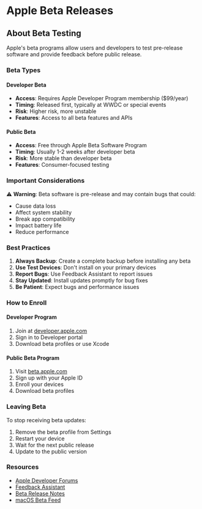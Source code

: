 # Apple Beta Releases

<BetaInfo />

## About Beta Testing

Apple's beta programs allow users and developers to test pre-release software and provide feedback before public release.

### Beta Types

#### Developer Beta
- **Access**: Requires Apple Developer Program membership ($99/year)
- **Timing**: Released first, typically at WWDC or special events
- **Risk**: Higher risk, more unstable
- **Features**: Access to all beta features and APIs

#### Public Beta
- **Access**: Free through Apple Beta Software Program
- **Timing**: Usually 1-2 weeks after developer beta
- **Risk**: More stable than developer beta
- **Features**: Consumer-focused testing

### Important Considerations

⚠️ **Warning**: Beta software is pre-release and may contain bugs that could:
- Cause data loss
- Affect system stability
- Break app compatibility
- Impact battery life
- Reduce performance

### Best Practices

1. **Always Backup**: Create a complete backup before installing any beta
2. **Use Test Devices**: Don't install on your primary devices
3. **Report Bugs**: Use Feedback Assistant to report issues
4. **Stay Updated**: Install updates promptly for bug fixes
5. **Be Patient**: Expect bugs and performance issues

### How to Enroll

#### Developer Program
1. Join at [developer.apple.com](https://developer.apple.com/programs/)
2. Sign in to Developer portal
3. Download beta profiles or use Xcode

#### Public Beta Program
1. Visit [beta.apple.com](https://beta.apple.com)
2. Sign up with your Apple ID
3. Enroll your devices
4. Download beta profiles

### Leaving Beta

To stop receiving beta updates:
1. Remove the beta profile from Settings
2. Restart your device
3. Wait for the next public release
4. Update to the public version

### Resources

- [Apple Developer Forums](https://developer.apple.com/forums/)
- [Feedback Assistant](https://feedbackassistant.apple.com)
- [Beta Release Notes](https://developer.apple.com/news/releases/)
- [macOS Beta Feed](https://beta-feed.macadmin.me/)
